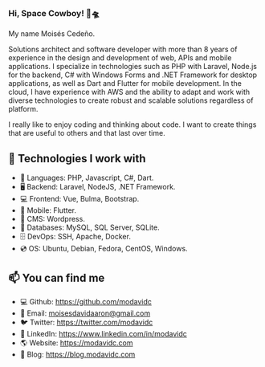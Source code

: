 ### Hi, Space Cowboy! 👋🛸

My name Moisés Cedeño. 

Solutions architect and software developer with more than 8 years of experience in the design and development of web, APIs and mobile applications. I specialize in technologies such as PHP with Laravel, Node.js for the backend, C# with Windows Forms and .NET Framework for desktop applications, as well as Dart and Flutter for mobile development. In the cloud, I have experience with AWS and the ability to adapt and work with diverse technologies to create robust and scalable solutions regardless of platform.

I really like to enjoy coding and thinking about code. I want to create things that are useful to others and that last over time.

## 🔨 Technologies I work with

- 📙 Languages: PHP, Javascript, C#, Dart.
- 🖥️ Backend: Laravel, NodeJS, .NET Framework. 
- 💻 Frontend: Vue, Bulma, Bootstrap. 
- 📱 Mobile: Flutter. 
- 📝 CMS: Wordpress.
- 💾 Databases: MySQL, SQL Server, SQLite. 
- 🗄️ DevOps: SSH, Apache, Docker.
- 💿 OS: Ubuntu, Debian, Fedora, CentOS, Windows.

## 📫 You can find me

- 💻 Github: <a href="https://github.com/modavidc" target="_blank">https://github.com/modavidc</a>
- 📧 Email: [moisesdavidaaron@gmail.com](mailto:moisesdavidaaron@gmail.com)
- 🐦 Twitter: <a href="https://twitter.com/modavidc" target="_blank">https://twitter.com/modavidc</a>
- 💼 LinkedIn: <a href="https://www.linkedin.com/in/modavidc" target="_blank">https://www.linkedin.com/in/modavidc</a> 
- 🌎 Website: <a href="https://modavidc.com" target="_blank">https://modavidc.com</a>  
- 📰 Blog: <a href="https://blog.modavidc.com" target="_blank">https://blog.modavidc.com</a>  
